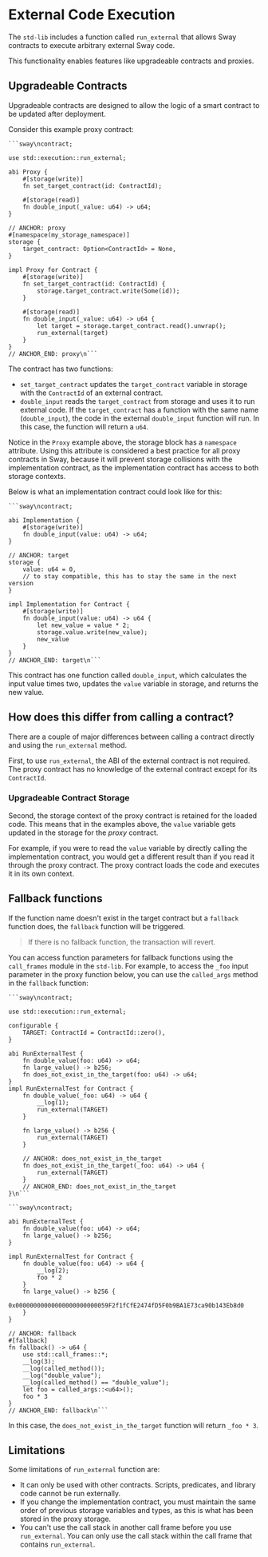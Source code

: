 # External Code Execution

The `std-lib` includes a function called `run_external` that allows Sway contracts to execute arbitrary external Sway code.

This functionality enables features like upgradeable contracts and
proxies.

## Upgradeable Contracts

Upgradeable contracts are designed to allow the logic of a smart contract to be updated after deployment.

Consider this example proxy contract:

```sway
```sway\ncontract;

use std::execution::run_external;

abi Proxy {
    #[storage(write)]
    fn set_target_contract(id: ContractId);

    #[storage(read)]
    fn double_input(_value: u64) -> u64;
}

// ANCHOR: proxy
#[namespace(my_storage_namespace)]
storage {
    target_contract: Option<ContractId> = None,
}

impl Proxy for Contract {
    #[storage(write)]
    fn set_target_contract(id: ContractId) {
        storage.target_contract.write(Some(id));
    }

    #[storage(read)]
    fn double_input(_value: u64) -> u64 {
        let target = storage.target_contract.read().unwrap();
        run_external(target)
    }
}
// ANCHOR_END: proxy\n```
```

The contract has two functions:

- `set_target_contract` updates the `target_contract` variable in storage with the `ContractId` of an external contract.
- `double_input` reads the `target_contract` from storage and uses it to run external code. If the `target_contract` has a function with the same name (`double_input`), the code in the external `double_input` function will run.
In this case, the function will return a `u64`.

Notice in the `Proxy` example above, the storage block has a `namespace` attribute. Using this attribute is considered a best practice for all proxy contracts in Sway, because it will prevent storage collisions with the implementation contract, as the implementation contract has access to both storage contexts.

Below is what an implementation contract could look like for this:

```sway
```sway\ncontract;

abi Implementation {
    #[storage(write)]
    fn double_input(value: u64) -> u64;
}

// ANCHOR: target
storage {
    value: u64 = 0,
    // to stay compatible, this has to stay the same in the next version
}

impl Implementation for Contract {
    #[storage(write)]
    fn double_input(value: u64) -> u64 {
        let new_value = value * 2;
        storage.value.write(new_value);
        new_value
    }
}
// ANCHOR_END: target\n```
```

This contract has one function called `double_input`, which calculates the input value times two, updates the `value` variable in storage, and returns the new value.

## How does this differ from calling a contract?

There are a couple of major differences between calling a contract directly and using the `run_external` method.

First, to use `run_external`, the ABI of the external contract is not required. The proxy contract has no knowledge of the external contract except for its `ContractId`.

### Upgradeable Contract Storage

Second, the storage context of the proxy contract is retained for the loaded code.
This means that in the examples above, the `value` variable gets updated in the storage for the *proxy* contract.

For example, if you were to read the `value` variable by directly calling the implementation contract, you would get a different result than if you read it through the proxy contract.
The proxy contract loads the code and executes it in its own context.

## Fallback functions

If the function name doesn't exist in the target contract but a `fallback` function does, the `fallback` function will be triggered.

> If there is no fallback function, the transaction will revert.

You can access function parameters for fallback functions using the `call_frames` module in the `std-lib`.
For example, to access the `_foo` input parameter in the proxy function below, you can use the `called_args` method in the `fallback` function:

```sway
```sway\ncontract;

use std::execution::run_external;

configurable {
    TARGET: ContractId = ContractId::zero(),
}

abi RunExternalTest {
    fn double_value(foo: u64) -> u64;
    fn large_value() -> b256;
    fn does_not_exist_in_the_target(foo: u64) -> u64;
}
impl RunExternalTest for Contract {
    fn double_value(_foo: u64) -> u64 {
        __log(1);
        run_external(TARGET)
    }

    fn large_value() -> b256 {
        run_external(TARGET)
    }

    // ANCHOR: does_not_exist_in_the_target
    fn does_not_exist_in_the_target(_foo: u64) -> u64 {
        run_external(TARGET)
    }
    // ANCHOR_END: does_not_exist_in_the_target
}\n```
```

```sway
```sway\ncontract;

abi RunExternalTest {
    fn double_value(foo: u64) -> u64;
    fn large_value() -> b256;
}

impl RunExternalTest for Contract {
    fn double_value(foo: u64) -> u64 {
        __log(2);
        foo * 2
    }
    fn large_value() -> b256 {
       0x00000000000000000000000059F2f1fCfE2474fD5F0b9BA1E73ca90b143Eb8d0
    }
}

// ANCHOR: fallback
#[fallback]
fn fallback() -> u64 {
    use std::call_frames::*;
    __log(3);
    __log(called_method());
    __log("double_value");
    __log(called_method() == "double_value");
    let foo = called_args::<u64>();
    foo * 3
}
// ANCHOR_END: fallback\n```
```

In this case, the `does_not_exist_in_the_target` function will return `_foo * 3`.

## Limitations

Some limitations of `run_external` function are:

- It can only be used with other contracts. Scripts, predicates, and library code cannot be run externally.
- If you change the implementation contract, you must maintain the same order of previous storage variables and types, as this is what has been stored in the proxy storage.
- You can't use the call stack in another call frame before you use `run_external`. You can only use the call stack within the call frame that contains `run_external`.
